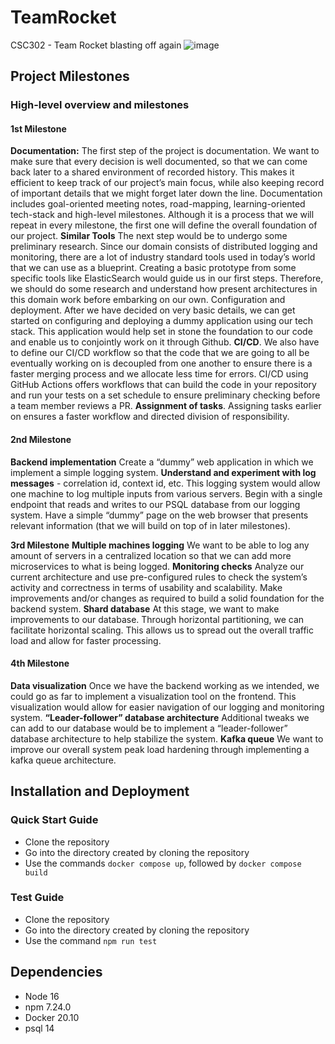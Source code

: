 # TeamRocket
CSC302  - Team Rocket blasting off again
![image](https://user-images.githubusercontent.com/40362692/135701979-579eb7e4-42a8-437e-b537-37a8623d9a5f.png)

## Project Milestones
### High-level overview and milestones
#### 1st Milestone
**Documentation:** The first step of the project is documentation. We want to make sure that every decision is well documented, so that we can come back later to a shared environment of recorded history. This makes it efficient to keep track of our project’s main focus, while also keeping record of important details that we might forget later down the line. Documentation includes goal-oriented meeting notes, road-mapping, learning-oriented tech-stack and high-level milestones. Although it is a process that we will repeat in every milestone, the first one will define the overall foundation of our project. 
**Similar Tools** The next step would be to undergo some preliminary research. Since our domain consists of distributed logging and monitoring, there are a lot of industry standard tools used in today’s world that we can use as a blueprint. Creating a basic prototype from some specific tools like ElasticSearch would guide us in our first steps. Therefore, we should do some research and understand how present architectures in this domain work before embarking on our own.
Configuration and deployment. After we have decided on very basic details, we can get started on configuring and deploying a dummy application using our tech stack. This application would help set in stone the foundation to our code and enable us to conjointly work on it through Github.
**CI/CD**. We also have to define our CI/CD workflow so that the code that we are going to all be eventually working on is decoupled from one another to ensure there is a faster merging process and we allocate less time for errors. CI/CD using GitHub Actions offers workflows that can build the code in your repository and run your tests on a set schedule to ensure preliminary checking before a team member reviews a PR.
**Assignment of tasks**. Assigning tasks earlier on ensures a faster workflow and directed division of responsibility.

#### 2nd Milestone
**Backend implementation** Create a “dummy” web application in which we implement a simple logging system.
**Understand and experiment with log messages** - correlation id, context id, etc.
This logging system would allow one machine to log multiple inputs from various servers.
Begin with a single endpoint that reads and writes to our PSQL database from our logging system.
Have a simple “dummy” page on the web browser that presents relevant information (that we will build on top of in later milestones).

**3rd Milestone**
**Multiple machines logging** We want to be able to log any amount of servers in a centralized location so that we can add more microservices to what is being logged.
**Monitoring checks** Analyze our current architecture and use pre-configured rules to check the system’s activity and correctness in terms of usability and scalability. Make improvements and/or changes as required to build a solid foundation for the backend system.
**Shard database** At this stage, we want to make improvements to our database. Through horizontal partitioning, we can facilitate horizontal scaling. This allows  us to spread out the overall traffic load and allow for faster processing. 

#### 4th Milestone
**Data visualization** Once we have the backend working as we intended, we could go as far to implement a visualization tool on the frontend. This visualization would allow for easier navigation of our logging and monitoring system.
**“Leader-follower” database architecture** Additional tweaks we can add to our database would be to implement a “leader-follower” database architecture to help stabilize the system. 
**Kafka queue** We want to improve our overall system peak load hardening through implementing a kafka queue architecture.

## Installation and Deployment
### Quick Start Guide
- Clone the repository
- Go into the directory created by cloning the repository
- Use the commands `docker compose up`, followed by `docker compose build`
### Test Guide 
- Clone the repository
- Go into the directory created by cloning the repository
- Use the command `npm run test`

## Dependencies
* Node 16
* npm 7.24.0
* Docker 20.10
* psql 14